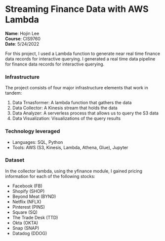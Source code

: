 # Streaming Finance Data with AWS Lambda
**Name**: Hojin Lee<br>
**Course**: CIS9760<br>
**Date**: 5/24/2022<br>

For this project, I used a Lambda function to generate near real time finance data records for interactive querying. I generated a real time data pipeline for finance data records for interactive querying.

### Infrastructure
The project consists of four major infrastructure elements that work in tandem:
1. Data Trnasformer: A lambda function that gathers the data
2. Data Collector: A Kinesis stream that holds the data
3. Data Analyzer: A serverless process that allows us to query the S3 data
4. Data Visualization: Visualizations of the query results

### Technology leveraged
- Languages: SQL, Python
- Tools: AWS (S3, Kinesis, Lambda, Athena, Glue), Jupyter 

### Dataset
In the collector lambda, using the yfinance module, I gained pricing information for each of the following stocks:
-	Facebook (FB)
-	Shopify (SHOP)
-	Beyond Meat (BYND)
-	Netflix (NFLX)
-	Pinterest (PINS)
-	Square (SQ)
-	The Trade Desk (TTD)
-	Okta (OKTA)
-	Snap (SNAP)
-	Datadog (DDOG)
